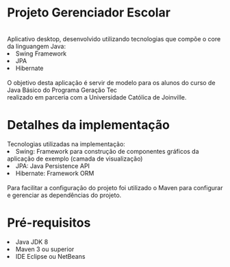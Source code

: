 <h1>Projeto Gerenciador Escolar</h1>
<br/>
Aplicativo desktop, desenvolvido utilizando tecnologias que compõe o core da linguangem Java:
<li>Swing Framework</li>
<li>JPA</li>
<li>Hibernate</li>
<br/>
O objetivo desta aplicação é servir de modelo para os alunos do curso de Java Básico do Programa Geração Tec <br/>
realizado em parceria com a Universidade Católica de Joinville.
<br/>
<h1>Detalhes da implementação</h1>
Tecnologias utilizadas na implementação:
<li>Swing: Framework para construção de componentes gráficos da aplicação de exemplo (camada de visualização)
<li>JPA: Java Persistence API</li>
<li>Hibernate: Framework ORM</li>
<br/>
Para facilitar a configuração do projeto foi utilizado o Maven para configurar e gerenciar as dependências do projeto.
<br/>
<h1>Pré-requisitos</h1>
<li>Java JDK 8</li>
<li>Maven 3 ou superior</li>
<li>IDE Eclipse ou NetBeans</li>
